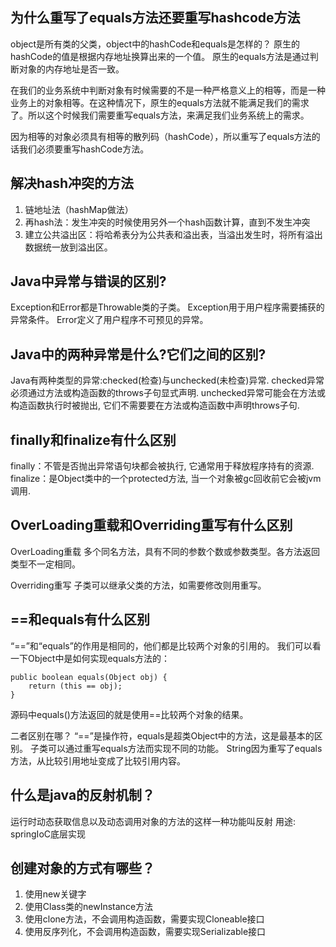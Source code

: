## 为什么重写了equals方法还要重写hashcode方法
object是所有类的父类，object中的hashCode和equals是怎样的？
原生的hashCode的值是根据内存地址换算出来的一个值。
原生的equals方法是通过判断对象的内存地址是否一致。

在我们的业务系统中判断对象有时候需要的不是一种严格意义上的相等，而是一种业务上的对象相等。在这种情况下，原生的equals方法就不能满足我们的需求了。所以这个时候我们需要重写equals方法，来满足我们业务系统上的需求。

因为相等的对象必须具有相等的散列码（hashCode），所以重写了equals方法的话我们必须要重写hashCode方法。

## 解决hash冲突的方法
1. 链地址法（hashMap做法）
2. 再hash法：发生冲突的时候使用另外一个hash函数计算，直到不发生冲突
3. 建立公共溢出区：将哈希表分为公共表和溢出表，当溢出发生时，将所有溢出数据统一放到溢出区。

## Java中异常与错误的区别?
Exception和Error都是Throwable类的子类。
Exception用于用户程序需要捕获的异常条件。
Error定义了用户程序不可预见的异常。


## Java中的两种异常是什么?它们之间的区别?
Java有两种类型的异常:checked(检查)与unchecked(未检查)异常. 
checked异常必须通过方法或构造函数的throws子句显式声明. 
unchecked异常可能会在方法或构造函数执行时被抛出, 它们不需要要在方法或构造函数中声明throws子句. 

## finally和finalize有什么区别
finally：不管是否抛出异常语句块都会被执行, 它通常用于释放程序持有的资源. 
finalize：是Object类中的一个protected方法, 当一个对象被gc回收前它会被jvm调用.

## OverLoading重载和Overriding重写有什么区别
OverLoading重载
多个同名方法，具有不同的参数个数或参数类型。各方法返回类型不一定相同。

Overriding重写
子类可以继承父类的方法，如需要修改则用重写。

## ==和equals有什么区别
“==”和“equals”的作用是相同的，他们都是比较两个对象的引用的。
我们可以看一下Object中是如何实现equals方法的：

```
public boolean equals(Object obj) {
    return (this == obj);
}
```
源码中equals()方法返回的就是使用==比较两个对象的结果。

二者区别在哪？
“==”是操作符，equals是超类Object中的方法，这是最基本的区别。
子类可以通过重写equals方法而实现不同的功能。
String因为重写了equals方法，从比较引用地址变成了比较引用内容。

## 什么是java的反射机制？
运行时动态获取信息以及动态调用对象的方法的这样一种功能叫反射
用途: springIoC底层实现

## 创建对象的方式有哪些？
1. 使用new关键字
2. 使用Class类的newInstance方法
3. 使用clone方法，不会调用构造函数，需要实现Cloneable接口
4. 使用反序列化，不会调用构造函数，需要实现Serializable接口